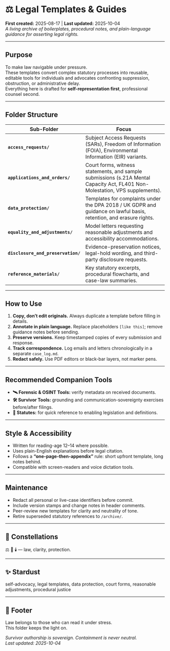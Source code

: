 # ⚖️ Legal Templates & Guides  
**First created:** 2025-08-17  |  **Last updated:** 2025-10-04  
*A living archive of boilerplates, procedural notes, and plain-language guidance for asserting legal rights.*

---

## Purpose
To make law navigable under pressure.  
These templates convert complex statutory processes into reusable, editable tools for individuals and advocates confronting suppression, obstruction, or administrative delay.  
Everything here is drafted for **self-representation first**, professional counsel second.

---

## Folder Structure
| Sub-Folder | Focus |
|-------------|--------|
| **`access_requests/`** | Subject Access Requests (SARs), Freedom of Information (FOIA), Environmental Information (EIR) variants. |
| **`applications_and_orders/`** | Court forms, witness statements, and sample submissions (s.21A Mental Capacity Act, FL401 Non-Molestation, VPS supplements). |
| **`data_protection/`** | Templates for complaints under the DPA 2018 / UK GDPR and guidance on lawful basis, retention, and erasure rights. |
| **`equality_and_adjustments/`** | Model letters requesting reasonable adjustments and accessibility accommodations. |
| **`disclosure_and_preservation/`** | Evidence-preservation notices, legal-hold wording, and third-party disclosure requests. |
| **`reference_materials/`** | Key statutory excerpts, procedural flowcharts, and case-law summaries. |

---

## How to Use
1. **Copy, don’t edit originals.** Always duplicate a template before filling in details.  
2. **Annotate in plain language.** Replace placeholders `[like this]`; remove guidance notes before sending.  
3. **Preserve versions.** Keep timestamped copies of every submission and response.  
4. **Track correspondence.** Log emails and letters chronologically in a separate `case_log.md`.  
5. **Redact safely.** Use PDF editors or black-bar layers, not marker pens.  

---

## Recommended Companion Tools
- **🛰 Forensic & OSINT Tools:** verify metadata on received documents.  
- **🛠 Survivor Tools:** grounding and communication-sovereignty exercises before/after filings.  
- **📜 Statutes:** for quick reference to enabling legislation and definitions.  

---

## Style & Accessibility
- Written for reading-age 12–14 where possible.  
- Uses plain-English explanations before legal citation.  
- Follows a **“one-page-then-appendix”** rule: short upfront template, long notes behind.  
- Compatible with screen-readers and voice dictation tools.  

---

## Maintenance
- Redact all personal or live-case identifiers before commit.  
- Include version stamps and change notes in header comments.  
- Peer-review new templates for clarity and neutrality of tone.  
- Retire superseded statutory references to `/archive/`.  

---

## 🌌 Constellations
⚖️ 🧿 🕯️ — law, clarity, protection.

---

## ✨ Stardust
self-advocacy, legal templates, data protection, court forms, reasonable adjustments, procedural justice

---

## 🏮 Footer
Law belongs to those who can read it under stress.  
This folder keeps the light on.

*Survivor authorship is sovereign. Containment is never neutral.*  
_Last updated: 2025-10-04_

